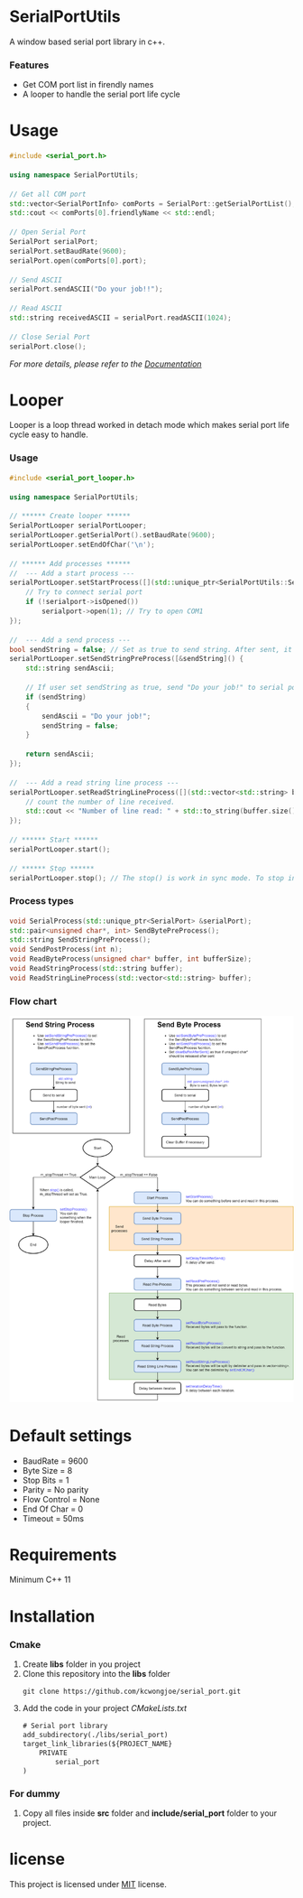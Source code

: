 # SerialPortUtils

A window based serial port library in c++.

### Features
* Get COM port list in firendly names
* A looper to handle the serial port life cycle

# Usage

```cpp
#include <serial_port.h>

using namespace SerialPortUtils;

// Get all COM port
std::vector<SerialPortInfo> comPorts = SerialPort::getSerialPortList();
std::cout << comPorts[0].friendlyName << std::endl;

// Open Serial Port
SerialPort serialPort;
serialPort.setBaudRate(9600);
serialPort.open(comPorts[0].port);

// Send ASCII
serialPort.sendASCII("Do your job!!");

// Read ASCII
std::string receivedASCII = serialPort.readASCII(1024);

// Close Serial Port
serialPort.close();
```
 
*For more details, please refer to the [Documentation](http://kcwongjoe.com/serial_port/index.html)*

# Looper

Looper is a loop thread worked in detach mode which makes serial port life cycle easy to handle.

### Usage

```cpp
#include <serial_port_looper.h>

using namespace SerialPortUtils;

// ****** Create looper ******
SerialPortLooper serialPortLooper;
serialPortLooper.getSerialPort().setBaudRate(9600);
serialPortLooper.setEndOfChar('\n');

// ****** Add processes ******
//  --- Add a start process ---
serialPortLooper.setStartProcess([](std::unique_ptr<SerialPortUtils::SerialPort> &serialport) {
    // Try to connect serial port
    if (!serialport->isOpened())
        serialport->open(1); // Try to open COM1
});

//  --- Add a send process ---
bool sendString = false; // Set as true to send string. After sent, it will return to false.
serialPortLooper.setSendStringPreProcess([&sendString]() {
    std::string sendAscii;

    // If user set sendString as true, send "Do your job!" to serial port.
    if (sendString) 
    {
        sendAscii = "Do your job!";
        sendString = false;
    }

    return sendAscii;
});

//  --- Add a read string line process --- 
serialPortLooper.setReadStringLineProcess([](std::vector<std::string> buffer) {
    // count the number of line received.
    std::cout << "Number of line read: " + std::to_string(buffer.size()) << std::endl;
});

// ****** Start ******
serialPortLooper.start();

// ****** Stop ******
serialPortLooper.stop(); // The stop() is work in sync mode. To stop in async, use stop(true)
```

### Process types

```cpp
void SerialProcess(std::unique_ptr<SerialPort> &serialPort);
std::pair<unsigned char*, int> SendBytePreProcess();
std::string SendStringPreProcess();
void SendPostProcess(int n);
void ReadByteProcess(unsigned char* buffer, int bufferSize);
void ReadStringProcess(std::string buffer);
void ReadStringLineProcess(std::vector<std::string> buffer);
```

### Flow chart
![Looper](docs/looper.png)

# Default settings
* BaudRate = 9600
* Byte Size = 8
* Stop Bits = 1
* Parity = No parity
* Flow Control = None
* End Of Char = 0
* Timeout = 50ms

# Requirements

Minimum C++ 11

# Installation

### Cmake

1. Create **libs** folder in you project
2. Clone this repository into the **libs** folder
   ```
   git clone https://github.com/kcwongjoe/serial_port.git
   ```
3. Add the code in your project *CMakeLists.txt*
   ```
   # Serial port library
   add_subdirectory(./libs/serial_port)
   target_link_libraries(${PROJECT_NAME}
       PRIVATE
           serial_port
   )
   ```
### For dummy
1. Copy all files inside **src** folder and **include/serial_port** folder to your project.

# license
This project is licensed under [MIT](LICENSE) license.
